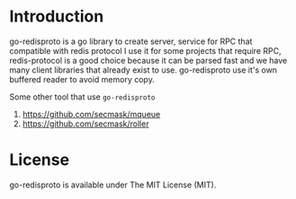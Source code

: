 # Introduction

go-redisproto is a go library to create server, service for RPC that compatible with redis protocol
I use it for some projects that require RPC, redis-protocol is a good choice because it can be parsed fast and
we have many client libraries that already exist to use. go-redisproto use it's own buffered reader to avoid memory copy.

Some other tool that use `go-redisproto`

1. https://github.com/secmask/mqueue    
2. https://github.com/secmask/roller

# License
go-redisproto is available under The MIT License (MIT).

